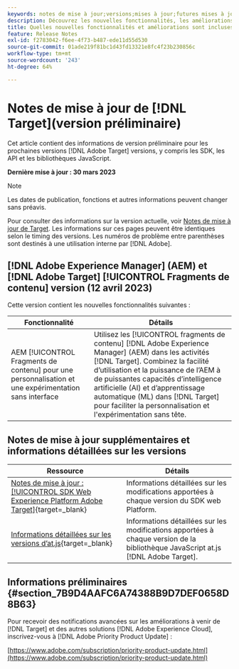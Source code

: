 ```yaml
---
keywords: notes de mise à jour;versions;mises à jour;futures mises à jour;améliorations;nouvelles fonctionnalités;correctifs;préliminaire
description: Découvrez les nouvelles fonctionnalités, les améliorations et les correctifs inclus dans la prochaine version de [!DNL Adobe Target], y compris les SDK, les API et les bibliothèques JavaScript.
title: Quelles nouvelles fonctionnalités et améliorations sont incluses dans la prochaine version de  [!DNL Target]  ?
feature: Release Notes
exl-id: f2783042-f6ee-4f73-b487-ede11d55d530
source-git-commit: 01ade219f81bc1d43fd13321e8fc4f23b230856c
workflow-type: tm+mt
source-wordcount: '243'
ht-degree: 64%

---
```


#  Notes de mise à jour de [!DNL Target](version préliminaire)

Cet article contient des informations de version préliminaire pour les prochaines versions [!DNL Adobe Target] versions, y compris les SDK, les API et les bibliothèques JavaScript.

**Dernière mise à jour : 30 mars 2023**

>[!NOTE]
>
>Les dates de publication, fonctions et autres informations peuvent changer sans préavis.

Pour consulter des informations sur la version actuelle, voir [Notes de mise à jour de Target](release-notes.md). Les informations sur ces pages peuvent être identiques selon le timing des versions. Les numéros de problème entre parenthèses sont destinés à une utilisation interne par [!DNL Adobe].

## [!DNL Adobe Experience Manager] (AEM) et [!DNL Adobe Target] [!UICONTROL Fragments de contenu] version (12 avril 2023)

Cette version contient les nouvelles fonctionnalités suivantes :

| Fonctionnalité | Détails |
|--- |--- |
| AEM [!UICONTROL Fragments de contenu] pour une personnalisation et une expérimentation sans interface | Utilisez les [!UICONTROL fragments de contenu] [!DNL Adobe Experience Manager] (AEM) dans les activités [!DNL Target]. Combinez la facilité d’utilisation et la puissance de l’AEM à de puissantes capacités d’intelligence artificielle (AI) et d’apprentissage automatique (ML) dans [!DNL Target] pour faciliter la personnalisation et l&#39;expérimentation sans tête. |

## Notes de mise à jour supplémentaires et informations détaillées sur les versions

| Ressource | Détails |
|--- |--- |
| [Notes de mise à jour : [!UICONTROL SDK Web Experience Platform Adobe Target]](https://experienceleague.adobe.com/docs/experience-platform/edge/release-notes.html?lang=fr){target=_blank} | Informations détaillées sur les modifications apportées à chaque version du SDK web Platform. |
| [Informations détaillées sur les versions d’at.js](https://developer.adobe.com/target/implement/client-side/atjs/target-atjs-versions/){target=_blank} | Informations détaillées sur les modifications apportées à chaque version de la bibliothèque JavaScript at.js [!DNL Adobe Target]. |


## Informations préliminaires {#section_7B9D4AAFC6A74388B9D7DEF0658D8B63}

Pour recevoir des notifications avancées sur les améliorations à venir de [!DNL Target] et des autres solutions [!DNL Adobe Experience Cloud], inscrivez-vous à [!DNL Adobe Priority Product Update] :

[https://www.adobe.com/subscription/priority-product-update.html](https://www.adobe.com/subscription/priority-product-update.html)
